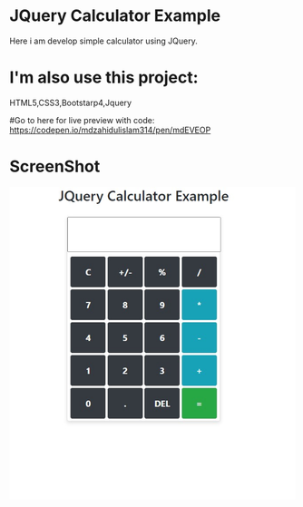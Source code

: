 # JQuery Calculator Example
Here i am develop simple calculator using JQuery.

# I'm also use this project:
HTML5,CSS3,Bootstarp4,Jquery

#Go to here for live preview with code: https://codepen.io/mdzahidulislam314/pen/mdEVEOP
 
 # ScreenShot
![Jquery Calculator](https://github.com/mdzahidulislam314/JQuery-Calculator/blob/main/Screenshot_4.jpg)
